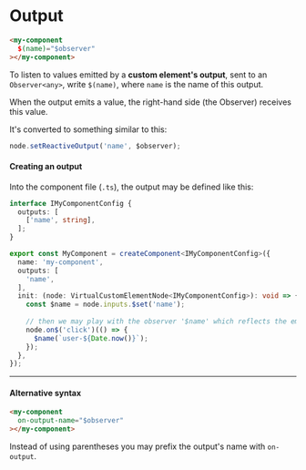# Output

```html
<my-component
  $(name)="$observer"
></my-component>
```

To listen to values emitted by a **custom element's output**, sent to an `Observer<any>`, write `$(name)`, where `name` is the name of this output.

When the output emits a value, the right-hand side (the Observer) receives this value.

It's converted to something similar to this:

```ts
node.setReactiveOutput('name', $observer);
```

#### Creating an output

Into the component file (`.ts`), the output may be defined like this:

```ts
interface IMyComponentConfig {
  outputs: [
    ['name', string],
  ];
}

export const MyComponent = createComponent<IMyComponentConfig>({
  name: 'my-component',
  outputs: [
    'name',
  ],
  init: (node: VirtualCustomElementNode<IMyComponentConfig>): void => {
    const $name = node.inputs.$set('name');
    
    // then we may play with the observer '$name' which reflects the emited data to the output 'name'
    node.on$('click')(() => {
      $name(`user-${Date.now()}`);
    });
  },
});
```

---

#### Alternative syntax

```html
<my-component
  on-output-name="$observer"
></my-component>
```

Instead of using parentheses you may prefix the output's name with `on-output`.


